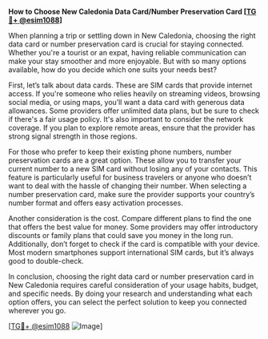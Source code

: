 **How to Choose New Caledonia Data Card/Number Preservation Card [[TG💪+ @esim1088](https://t.me/s/esim1088)]**

When planning a trip or settling down in New Caledonia, choosing the right data card or number preservation card is crucial for staying connected. Whether you're a tourist or an expat, having reliable communication can make your stay smoother and more enjoyable. But with so many options available, how do you decide which one suits your needs best?

First, let’s talk about data cards. These are SIM cards that provide internet access. If you're someone who relies heavily on streaming videos, browsing social media, or using maps, you’ll want a data card with generous data allowances. Some providers offer unlimited data plans, but be sure to check if there's a fair usage policy. It's also important to consider the network coverage. If you plan to explore remote areas, ensure that the provider has strong signal strength in those regions.

For those who prefer to keep their existing phone numbers, number preservation cards are a great option. These allow you to transfer your current number to a new SIM card without losing any of your contacts. This feature is particularly useful for business travelers or anyone who doesn’t want to deal with the hassle of changing their number. When selecting a number preservation card, make sure the provider supports your country’s number format and offers easy activation processes.

Another consideration is the cost. Compare different plans to find the one that offers the best value for money. Some providers may offer introductory discounts or family plans that could save you money in the long run. Additionally, don’t forget to check if the card is compatible with your device. Most modern smartphones support international SIM cards, but it’s always good to double-check.

In conclusion, choosing the right data card or number preservation card in New Caledonia requires careful consideration of your usage habits, budget, and specific needs. By doing your research and understanding what each option offers, you can select the perfect solution to keep you connected wherever you go.

[[TG💪+ @esim1088](https://t.me/s/esim1088) ![Image](https://i.postimg.cc/Y0z9fWf4/image.png)]